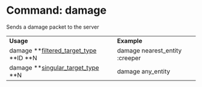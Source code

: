 # Command: damage

Sends a damage packet to the server


<table>
  <tr>
   <td><strong>Usage</strong>
   </td>
   <td><strong>Example</strong>
   </td>
  </tr>
  <tr>
   <td>damage **<a href="#heading=h.drq4vmsvc224">filtered_target_type</a> **ID **N
   </td>
   <td>damage nearest_entity :creeper
   </td>
  </tr>
  <tr>
   <td>damage **<a href="#heading=h.drq4vmsvc224">singular_target_type</a> **N
   </td>
   <td>damage any_entity
   </td>
  </tr>
</table>

